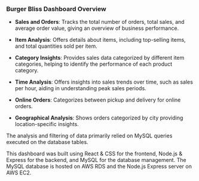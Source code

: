 ### Burger Bliss Dashboard Overview

- **Sales and Orders**: Tracks the total number of orders, total sales, and average order value, giving an overview of business performance.
  
- **Item Analysis**: Offers details about items, including top-selling items, and total quantities sold per item.
  
- **Category Insights**: Provides sales data categorized by different item categories, helping to identify the performance of each product category.
  
- **Time Analysis**: Offers insights into sales trends over time, such as sales per hour, aiding in understanding peak sales periods.

- **Online Orders**: Categorizes between pickup and delivery for online orders.
  
- **Geographical Analysis**: Shows orders categorized by city providing location-specific insights.

The analysis and filtering of data primarily relied on MySQL queries executed on the database tables. 

This dashboard was built using React & CSS for the frontend, Node.js & Express for the backend, and MySQL for the database management. The MySQL database is hosted on AWS RDS and the Node.js Express server on AWS EC2.

